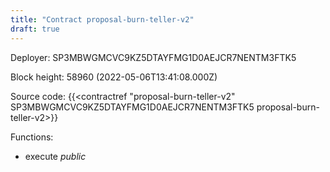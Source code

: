 ```yaml
---
title: "Contract proposal-burn-teller-v2"
draft: true
---
```

Deployer: SP3MBWGMCVC9KZ5DTAYFMG1D0AEJCR7NENTM3FTK5


 



Block height: 58960 (2022-05-06T13:41:08.000Z)

Source code: {{<contractref "proposal-burn-teller-v2" SP3MBWGMCVC9KZ5DTAYFMG1D0AEJCR7NENTM3FTK5 proposal-burn-teller-v2>}}

Functions:

* execute _public_
